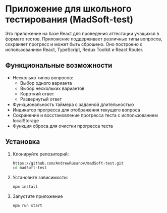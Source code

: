 # Приложение для школьного тестирования (MadSoft-test)

Это приложение на базе React для проведения аттестации учащихся в формате тестов. Приложение поддерживает различные типы вопросов, сохраняет прогресс и может быть сброшено. Оно построено с использованием React, TypeScript, Redux Toolkit и React Router.

## Функциональные возможности

- Несколько типов вопросов:
  - Выбор одного варианта
  - Выбор нескольких вариантов
  - Короткий ответ
  - Развернутый ответ
- Функциональность таймера с заданной длительностью
- Индикатор прогресса для отображения текущего вопроса
- Сохранение и восстановление прогресса теста с использованием localStorage
- Функция сброса для очистки прогресса теста

## Установка

1. Клонируйте репозиторий:
   ```bash
   https://github.com/AndrewRusanov/madSoft-test.git
   cd madSoft-test
   ```
2. Установите зависимости:
   ```bash
   npm install
   ```
3. Запустите приложение
   ```bash
   npm run start
   ```
